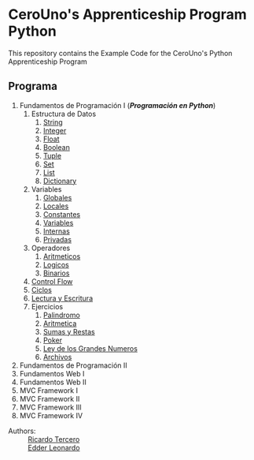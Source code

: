 # CeroUno's Apprenticeship Program Python
This repository contains the Example Code for the CeroUno's Python Apprenticeship Program 


## Programa
1. Fundamentos de Programación I (*__Programación en Python__*)
    1. Estructura de Datos
        1. [String](https://github.com/R3SWebDevelopment/CeroUnoApprenticeshipProgramPython/blob/master/cadenas.md)
        1. [Integer](https://github.com/R3SWebDevelopment/CeroUnoApprenticeshipProgramPython/blob/master/enteros.md)
        1. [Float](https://github.com/R3SWebDevelopment/CeroUnoApprenticeshipProgramPython/blob/master/cadenas.md)
        1. [Boolean](https://github.com/R3SWebDevelopment/CeroUnoApprenticeshipProgramPython/blob/master/cadenas.md)
        1. [Tuple](https://github.com/R3SWebDevelopment/CeroUnoApprenticeshipProgramPython/blob/master/cadenas.md)
        1. [Set](https://github.com/R3SWebDevelopment/CeroUnoApprenticeshipProgramPython/blob/master/cadenas.md)
        1. [List](https://github.com/R3SWebDevelopment/CeroUnoApprenticeshipProgramPython/blob/master/cadenas.md)
        1. [Dictionary](https://github.com/R3SWebDevelopment/CeroUnoApprenticeshipProgramPython/blob/master/cadenas.md)
    1. Variables
        1. [Globales](https://github.com/R3SWebDevelopment/CeroUnoApprenticeshipProgramPython/blob/master/cadenas.md)
        1. [Locales](https://github.com/R3SWebDevelopment/CeroUnoApprenticeshipProgramPython/blob/master/cadenas.md)
        1. [Constantes](https://github.com/R3SWebDevelopment/CeroUnoApprenticeshipProgramPython/blob/master/cadenas.md)
        1. [Variables](https://github.com/R3SWebDevelopment/CeroUnoApprenticeshipProgramPython/blob/master/cadenas.md)
        1. [Internas](https://github.com/R3SWebDevelopment/CeroUnoApprenticeshipProgramPython/blob/master/cadenas.md)
        1. [Privadas](https://github.com/R3SWebDevelopment/CeroUnoApprenticeshipProgramPython/blob/master/cadenas.md)
    1. Operadores
        1. [Aritmeticos](https://github.com/R3SWebDevelopment/CeroUnoApprenticeshipProgramPython/blob/master/cadenas.md)
        1. [Logicos](https://github.com/R3SWebDevelopment/CeroUnoApprenticeshipProgramPython/blob/master/cadenas.md)
        1. [Binarios](https://github.com/R3SWebDevelopment/CeroUnoApprenticeshipProgramPython/blob/master/cadenas.md)
    1. [Control Flow](https://github.com/R3SWebDevelopment/CeroUnoApprenticeshipProgramPython/blob/master/cadenas.md)
    1. [Ciclos](https://github.com/R3SWebDevelopment/CeroUnoApprenticeshipProgramPython/blob/master/cadenas.md)
    1. [Lectura y Escritura](https://github.com/R3SWebDevelopment/CeroUnoApprenticeshipProgramPython/blob/master/cadenas.md)
    1. Ejercicios
        1. [Palindromo](https://github.com/R3SWebDevelopment/CeroUnoApprenticeshipProgramPython/blob/master/cadenas.md)
        1. [Aritmetica](https://github.com/R3SWebDevelopment/CeroUnoApprenticeshipProgramPython/blob/master/cadenas.md)
        1. [Sumas y Restas](https://github.com/R3SWebDevelopment/CeroUnoApprenticeshipProgramPython/blob/master/cadenas.md)
        1. [Poker](https://github.com/R3SWebDevelopment/CeroUnoApprenticeshipProgramPython/blob/master/cadenas.md)
        1. [Ley de los Grandes Numeros](https://github.com/R3SWebDevelopment/CeroUnoApprenticeshipProgramPython/blob/master/cadenas.md)
        1. [Archivos](https://github.com/R3SWebDevelopment/CeroUnoApprenticeshipProgramPython/blob/master/cadenas.md)
1. Fundamentos de Programación II
1. Fundamentos Web I
1. Fundamentos Web II
1. MVC Framework I
1. MVC Framework II
1. MVC Framework III
1. MVC Framework IV 

<p>
    <dl>
        <dt>
            Authors:
        </dt>
        <dd>
            <a href="https://github.com/R3SWebDevelopment" target="_blank">
                Ricardo Tercero
            </a>
        </dd>
        <dd>
            <a href="https://github.com/edderleonardo" target="_blank">
                Edder Leonardo
            </a>
        </dd>
    </dl>
</p>

